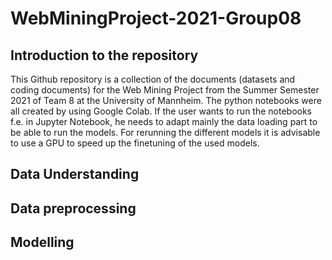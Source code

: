 # WebMiningProject-2021-Group08
## Introduction to the repository
This Github repository is a collection of the documents (datasets and coding documents) for the Web Mining Project from the Summer Semester 2021 of Team 8 at the University of Mannheim. The python notebooks were all created by using Google Colab. If the user wants to run the notebooks f.e. in Jupyter Notebook, he needs to adapt mainly the data loading part to be able to run the models.
For rerunning the different models it is advisable to use a GPU to speed up the finetuning of the used models.
## Data Understanding
## Data preprocessing
## Modelling
